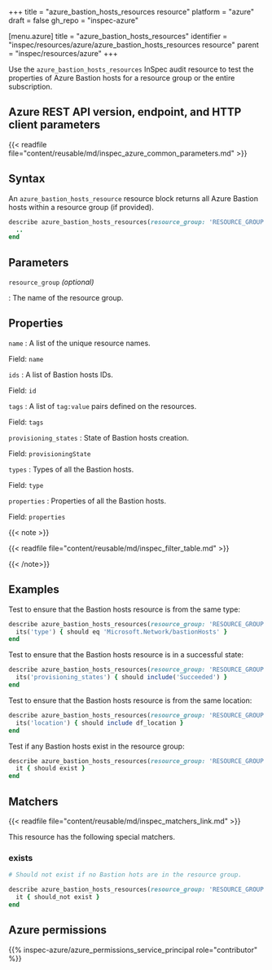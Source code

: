 +++
title = "azure_bastion_hosts_resources resource"
platform = "azure"
draft = false
gh_repo = "inspec-azure"

[menu.azure]
title = "azure_bastion_hosts_resources"
identifier = "inspec/resources/azure/azure_bastion_hosts_resources resource"
parent = "inspec/resources/azure"
+++

Use the `azure_bastion_hosts_resources` InSpec audit resource to test the properties of Azure Bastion hosts for a resource group or the entire subscription.

## Azure REST API version, endpoint, and HTTP client parameters

{{< readfile file="content/reusable/md/inspec_azure_common_parameters.md" >}}

## Syntax

An `azure_bastion_hosts_resource` resource block returns all Azure Bastion hosts within a resource group (if provided).

```ruby
describe azure_bastion_hosts_resources(resource_group: 'RESOURCE_GROUP') do
  ..
end
```

## Parameters

`resource_group` _(optional)_

: The name of the resource group.

## Properties

`name`
: A list of the unique resource names.

  Field: `name`

`ids`
: A list of Bastion hosts IDs.

  Field: `id`

`tags`
: A list of `tag:value` pairs defined on the resources.

  Field: `tags`

`provisioning_states`
: State of Bastion hosts creation.

  Field: `provisioningState`

`types`
: Types of all the Bastion hosts.

  Field: `type`

`properties`
: Properties of all the Bastion hosts.

  Field: `properties`

{{< note >}}

{{< readfile file="content/reusable/md/inspec_filter_table.md" >}}

{{< /note>}}

## Examples

Test to ensure that the Bastion hosts resource is from the same type:

```ruby
describe azure_bastion_hosts_resources(resource_group: 'RESOURCE_GROUP') do
  its('type') { should eq 'Microsoft.Network/bastionHosts' }
end
```

Test to ensure that the Bastion hosts resource is in a successful state:

```ruby
describe azure_bastion_hosts_resources(resource_group: 'RESOURCE_GROUP') do
  its('provisioning_states') { should include('Succeeded') }
end
```

Test to ensure that the Bastion hosts resource is from the same location:

```ruby
describe azure_bastion_hosts_resources(resource_group: 'RESOURCE_GROUP') do
  its('location') { should include df_location }
end
```

Test if any Bastion hosts exist in the resource group:

```ruby
describe azure_bastion_hosts_resources(resource_group: 'RESOURCE_GROUP') do
  it { should exist }
end
```

## Matchers

{{< readfile file="content/reusable/md/inspec_matchers_link.md" >}}

This resource has the following special matchers.

### exists

```ruby
# Should not exist if no Bastion hots are in the resource group.

describe azure_bastion_hosts_resources(resource_group: 'RESOURCE_GROUP') do
  it { should_not exist }
end
```

## Azure permissions

{{% inspec-azure/azure_permissions_service_principal role="contributor" %}}
